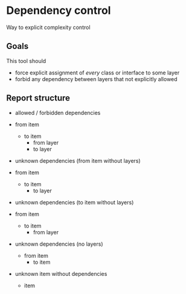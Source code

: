 # Dependency control
Way to explicit complexity control

## Goals
This tool should 
 - force explicit assignment of _every_ class or interface to some layer
 - forbid any dependency between layers that not explicitly allowed

## Report structure
 - allowed / forbidden dependencies
  - from item
    - to item
      - from layer
       - to layer
   
 - unknown dependencies (from item without layers)
  - from item
    - to item
        - to layer

 - unknown dependencies (to item without layers)
  - from item
    - to item
        - from layer

- unknown dependencies (no layers)
    - from item
        - to item

 - unknown item without dependencies
    - item
